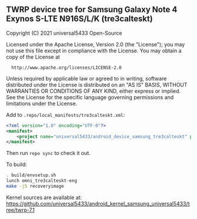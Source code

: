## TWRP device tree for Samsung Galaxy Note 4 Exynos S-LTE N916S/L/K (tre3calteskt)

 Copyright (C) 2021 universal5433 Open-Source

 Licensed under the Apache License, Version 2.0 (the "License");
 you may not use this file except in compliance with the License.
 You may obtain a copy of the License at

      http://www.apache.org/licenses/LICENSE-2.0

 Unless required by applicable law or agreed to in writing, software
 distributed under the License is distributed on an "AS IS" BASIS,
 WITHOUT WARRANTIES OR CONDITIONS OF ANY KIND, either express or implied.
 See the License for the specific language governing permissions and
 limitations under the License.


Add to `.repo/local_manifests/tre3calteskt.xml`:

```xml
<?xml version="1.0" encoding="UTF-8"?>
<manifest>
	<project name="universal5433/android_device_samsung_tre3calteskt" path="device/samsung/tre3calteskt" remote="github" revision="android-7.1" />
</manifest>
```

Then run `repo sync` to check it out.

To build:

```sh
. build/envsetup.sh
lunch omni_tre3calteskt-eng
make -j5 recoveryimage
```

Kernel sources are available at: https://github.com/universal5433/android_kernel_samsung_universal5433/tree/twrp-7.1
